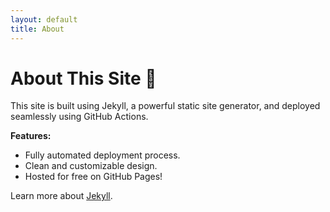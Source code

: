 ```yaml
---
layout: default
title: About
---
```


# About This Site 📝

This site is built using Jekyll, a powerful static site generator, and deployed seamlessly using GitHub Actions.

**Features:**
- Fully automated deployment process.
- Clean and customizable design.
- Hosted for free on GitHub Pages!

Learn more about [Jekyll](https://jekyllrb.com).
